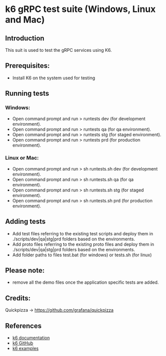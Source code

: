 # k6 gRPC test suite (Windows, Linux and Mac)

## Introduction
This suit is used to test the gRPC services using K6.

## Prerequisites:
- Install K6 on the system used for testing

## Running tests

### Windows:
- Open command prompt and run > runtests dev (for development environment).
- Open command prompt and run > runtests qa (for qa environment).
- Open command prompt and run > runtests stg (for staged environment).
- Open command prompt and run > runtests prd (for production environment).

### Linux or Mac:
- Open command prompt and run > sh runtests.sh dev (for development environment).
- Open command prompt and run > sh runtests.sh qa (for qa environment).
- Open command prompt and run > sh runtests.sh stg (for staged environment).
- Open command prompt and run > sh runtests.sh prd (for production environment).

## Adding tests
- Add test files referring to the existing test scripts and deploy them in ./scripts/dev|qa|stg|prd folders based on the environments.
- Add proto files referring to the existing proto files and deploy them in ./scripts/dev|qa|stg|prd folders based on the environments.
- Add folder paths to files test.bat (for windows) or tests.sh (for linux)

## Please note:
- remove all the demo files once the application specific tests are added.

## Credits:
Quickpizza -> https://github.com/grafana/quickpizza

 ## References
* [k6 documentation](https://k6.io/docs/)
* [k6 GitHub](https://github.com/loadimpact/k6)
* [k6 examples](https://k6.io/docs/examples)


